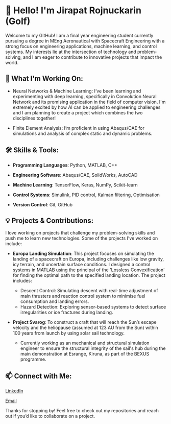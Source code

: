 # 👋 Hello! I'm Jirapat Rojnuckarin (Golf)

Welcome to my GitHub! I am a final year engineering student currently pursuing a degree in MEng Aeronautical with Spacecraft Engineering with a strong focus on engineering applications, machine learning, and control systems. My interests lie at the intersection of technology and problem-solving, and I am eager to contribute to innovative projects that impact the world.

## 🔧 **What I'm Working On**:
- Neural Networks & Machine Learning: I’ve been learning and experimenting with deep learning, specifically in Convolution Neural Network and its promising application in the field of computer vision. I'm extremely excited by how AI can be applied to engineering challenges and I am planning to create a project which combines the two disciplines together!

- Finite Element Analysis: I’m proficient in using Abaqus/CAE for simulations and analysis of complex static and dynamic problems.

## 🛠️ **Skills & Tools**:
- **Programming Languages**: Python, MATLAB, C++

- **Engineering Software**: Abaqus/CAE, SolidWorks, AutoCAD

- **Machine Learning**: TensorFlow, Keras, NumPy, Scikit-learn

- **Control Systems**: Simulink, PID control, Kalman filtering, Optimisation

- **Version Control**: Git, GitHub

## 💡 **Projects & Contributions**:
I love working on projects that challenge my problem-solving skills and push me to learn new technologies. Some of the projects I’ve worked on include:

- **Europa Landing Simulation**: This project focuses on simulating the landing of a spacecraft on Europa, including challenges like low gravity, icy terrain, and uncertain surface conditions. I designed a control systems in MATLAB using the principal of the 'Lossless Convexification' for finding the optimal path to the specified landing location. The project includes:
  - Descent Control: Simulating descent with real-time adjustment of main thrusters and reaction control system to minimise fuel consumption and landing errors.
  - Hazard Detection: Exploring sensor-based systems to detect surface irregularities or ice fractures during landing.

- **Project Svarog**: To construct a craft that will reach the Sun’s escape velocity and the heliopause (assumed at 123 AU from the Sun) within 100 years from launch by using solar sail technology.
  - Currently working as an mechanical and structural simulation engineer to ensure the structural integrity of the sail's hub during the main demonstration at Esrange, Kiruna, as part of the BEXUS programme.

## 📫 Connect with Me:
[LinkedIn](https://www.linkedin.com/in/jirapatrojnuckarin)

[Email](golf.jirapat@gmail.com)


Thanks for stopping by! Feel free to check out my repositories and reach out if you’d like to collaborate on a project.


<!---
- 👋 Hi, I’m @golf249
- 👀 I’m interested in ...
- 🌱 I’m currently learning ...
- 💞️ I’m looking to collaborate on ...
- 📫 How to reach me ...
- 😄 Pronouns: ...
- ⚡ Fun fact: ...

golf249/golf249 is a ✨ special ✨ repository because its `README.md` (this file) appears on your GitHub profile.
You can click the Preview link to take a look at your changes.
--->
